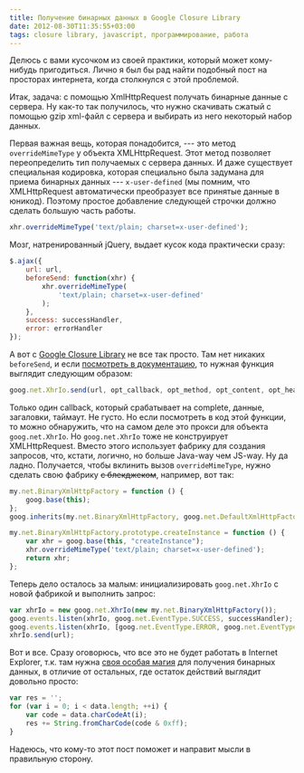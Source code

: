 ```yaml
---
title: Получение бинарных данных в Google Closure Library
date: 2012-08-30T11:35:55+03:00
tags: closure library, javascript, программирование, работа
---
```


Делюсь с вами кусочком из своей практики, который может кому-нибудь пригодиться. Лично я был бы рад найти подобный пост на просторах интернета, когда столкнулся с этой проблемой.

Итак, задача: с помощью XmlHttpRequest получать бинарные данные с сервера. Ну как-то так получилось, что нужно скачивать сжатый с помощью gzip xml-файл с сервера и выбирать из него некоторый набор данных. 

Первая важная вещь, которая понадобится, --- это метод `overrideMimeType` у объекта XMLHttpRequest. Этот метод позволяет переопределить тип получаемых с сервера данных. И даже существует специальная кодировка, которая специально была задумана для приема бинарных данных --- `x-user-defined` (мы помним, что XMLHttpRequest автоматически преобразует все принятые данные в юникод). Поэтому простое добавление следующей строчки должно сделать большую часть работы.

~~~~~javascript
xhr.overrideMimeType('text/plain; charset=x-user-defined');
~~~~~

Мозг, натренированный jQuery, выдает кусок кода практически сразу:

~~~~~javascript
$.ajax({
    url: url,
    beforeSend: function(xhr) {
        xhr.overrideMimeType(
            'text/plain; charset=x-user-defined'
        );
    },
    success: successHandler,
    error: errorHandler
});
~~~~~

А вот с [Google Closure Library](https://developers.google.com/closure/library/) не все так просто. Там нет никаких `beforeSend`, и если [посмотреть в документацию](http://closure-library.googlecode.com/svn/docs/class_goog_net_XhrIo.html), то нужная функция выглядит следующим образом:

~~~~~javascript
goog.net.XhrIo.send(url, opt_callback, opt_method, opt_content, opt_headers, opt_timeoutInterval)
~~~~~

Только один callback, который срабатывает на complete, данные, загаловки, таймаут. Не густо. Но если посмотреть в код этой функции, то можно обнаружить, что на самом деле это прокси для объекта `goog.net.XhrIo`. Но `goog.net.XhrIo` тоже не конструирует XMLHttpRequest. Вместо этого использует фабрику для создания запросов, что, кстати, логично, но больше Java-way чем JS-way. Ну да ладно. Получается, чтобы вклинить вызов `overrideMimeType`, нужно сделать свою фабрику ~~с блекджеком~~, например, вот так:

~~~~~javascript
my.net.BinaryXmlHttpFactory = function () {
    goog.base(this);
};
goog.inherits(my.net.BinaryXmlHttpFactory, goog.net.DefaultXmlHttpFactory);

my.net.BinaryXmlHttpFactory.prototype.createInstance = function () {
    var xhr = goog.base(this, "createInstance");
    xhr.overrideMimeType('text/plain; charset=x-user-defined');
    return xhr;
};
~~~~~

Теперь дело осталось за малым: инициализировать `goog.net.XhrIo` c новой фабрикой и выполнить запрос:

~~~~~javascript
var xhrIo = new goog.net.XhrIo(new my.net.BinaryXmlHttpFactory());
goog.events.listen(xhrIo, goog.net.EventType.SUCCESS, successHandler);
goog.events.listen(xhrIo, [goog.net.EventType.ERROR, goog.net.EventType.ABORT], errorHandler);
xhrIo.send(url);
~~~~~

Вот и все. Сразу оговорюсь, что все это не будет работать в Internet Explorer, т.к. там нужна [своя особая магия](http://stackoverflow.com/a/5913807/682727) для получения бинарных данных, в отличие от остальных, где остаток действий выглядит довольно просто:

~~~~~javascript
var res = '';
for (var i = 0; i < data.length; ++i) {
    var code = data.charCodeAt(i);
    res += String.fromCharCode(code & 0xff);
}
~~~~~

Надеюсь, что кому-то этот пост поможет и направит мысли в правильную сторону.